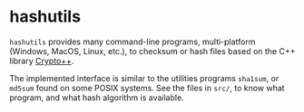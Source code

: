 # hashutils

`hashutils` provides many command-line programs, multi-platform (Windows, 
MacOS, Linux, etc.), to checksum or hash files based on the C++ library 
[Crypto++](https://cryptopp.com/).

The implemented interface is similar to the utilities programs `sha1sum`,
or `md5sum` found on some POSIX systems. See the files in `src/`, to know
what program, and what hash algorithm is available.
